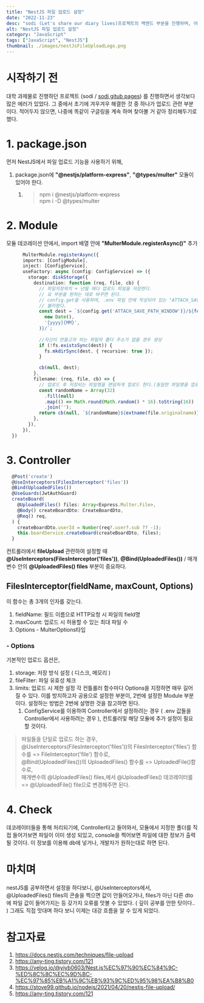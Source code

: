 ```yaml
---
title: "NestJS 파일 업로드 설정"
date: "2022-11-23"
desc: "sodi (Let's share our diary lives)프로젝트의 백엔드 부분을 진행하며, 어려웠던 부분에 대해 적어봤습니다."
alt: "NestJS 파일 업로드 설정"
category: "JavaScript"
tags: ["JavaScript", "NestJS"]
thumbnail: ./images/nestJsFileUploadLogo.png
---
```


# 시작하기 전
대학 과제물로 진행하던 프로젝트 (sodi / [sodi gitub pages](https://github.com/JangHyuckYun/sodi)) 를 진행하면서
생각보다 많은 에러가 있었다. 그 중에서 초기에 겨우겨우 해결한 것 중 하나가 업로드 관련 부분이다.
적어두지 않으면, 나중에 똑같이 구글링을 계속 하며 찾아볼 거 같아 정리해두기로 했다.

# 1. package.json
먼저 NestJS에서 파일 업로드 기능을 사용하기 위해,  
1. package.json에 **"@nestjs/platform-express"**, **"@types/multer"** 모듈이 있어야 한다.
   1. > npm i @nestjs/platform-express  
      > npm i -D @types/multer
      
# 2. Module
모듈 데코레이션 안에서, import 배열 안에 **"MulterModule.registerAsync()"** 추가

```typescript
      MulterModule.registerAsync({
      imports: [ConfigModule],
      inject: [ConfigService],
      useFactory: async (config: ConfigService) => ({
        storage: diskStorage({
          destination: function (req, file, cb) {
            // 파일저장위치 + 년월 에다 업로드 파일을 저장한다.
            // 요 부분을 원하는 데로 바꾸면 된다.
            // config.get을 사용하여, .env 파일 안에 작성되어 있는 "ATTACH_SAVE_PATH_WINDOW" 변수를
            // 불러왔다. 
            const dest = `${config.get('ATTACH_SAVE_PATH_WINDOW')}/${format(
              new Date(),
              '{yyyy}{MM}',
            )}/`;
            
            //자신이 만들고자 하는 파일의 폴더 주소가 없을 경우 생성
            if (!fs.existsSync(dest)) {
              fs.mkdirSync(dest, { recursive: true });
            }

            cb(null, dest);
          },
          filename: (req, file, cb) => {
            // 업로드 후 저장되는 파일명을 랜덤하게 업로드 한다.(동일한 파일명을 업로드 됐을경우 오류방지)
            const randomName = Array(32)
              .fill(null)
              .map(() => Math.round(Math.random() * 16).toString(16))
              .join('');
            return cb(null, `${randomName}${extname(file.originalname)}`);
          },
        }),
      }),
  })
```
  
# 3. Controller

```typescript
  @Post('create')
  @UseInterceptors(FilesInterceptor('files'))
  @Bind(UploadedFiles())
  @UseGuards(JwtAuthGuard)
  createBoard(
    @UploadedFiles() files: Array<Express.Multer.File>,
    @Body() createBoardDto: CreateBoardDto,
    @Req() req,
  ) {
    createBoardDto.userId = Number(req?.user?.sub ?? -1);
    this.boardService.createBoard(createBoardDto, files);
  }
```

컨트롤러에서 **fileUpload** 관련하여 설정할 때 **@UseInterceptors(FilesInterceptor('files'))**,
**@Bind(UploadedFiles())** / 매개변수 안의 **@UploadedFiles() files** 부분이 중요하다.

## FilesInterceptor(fieldName, maxCount, Options)
이 함수는 총 3개의 인자를 갖는다.
1. fieldName: 필드 이름으로 HTTP요청 시 파일의 field명
2. maxCount: 업로드 시 허용할 수 있는 최대 파일 수
3. Options - MulterOptions타입

### - Options
기본적인 업로드 옵션은,
1. storage: 저장 방식 설정 ( 디스크, 메모리 )
2. fileFilter: 파일 유효성 체크
3. limits: 업로드 시 제한 설정
각 컨틀롤러 함수마다 Options을 지정하면 매우 길어질 수 있다. 이를 방지하고자 공용으로 설정한 부분이, 2번에 설정한 Module 부분이다.
설정하는 방법은 2번에 설명한 것을 참고하면 된다.
   1. ConfigService를 이용하여 Controller에서 설정하려는 경우 ( .env 값들을 Controller에서 사용하려는 경우 ), 컨트롤러및 해당 모듈에 추가 설정이 필요할 것이다.
   
> 파일들을 단일로 업로드 하는 경우,  
> @UseInterceptors(FilesInterceptor('files'))의 FilesInterceptor('files') 함수를 => FileInterceptor('file') 함수로,  
> @Bind(UploadedFiles())의 UploadedFiles() 함수를 => UploadedFile()함수로,  
> 매개변수의 @UploadedFiles() files,에서 @UploadedFiles() 데코레이터를 => @UploadedFile() file으로 변경해주면 된다.  


# 4. Check
데코레이터들을 통해 처리되기에, Controller타고 들어와서, 모듈에서 지정한 폴더를 직접 들어가보면 파일이 이미 생성 되있고,
console을 찍어보면 파일에 대한 정보가 출력될 것이다. 이 정보를 이용해 db에 넣거나, 개발자가 원하는대로 하면 된다.


# 마치며
nestJS를 공부하면서 설정을 하다보니, @UseInterceptors에서, @UploadedFiles() files의 콘솔을 찍으면 값이 안들어오거나,
files가 아닌 다른 dto에 파일 값이 들어가지는 등 갖가지 오류를 맛볼 수 있었다. ( 깊이 공부를 안한 탓이다.. )
그래도 직접 맛대며 하다 보니 이제는 대강 흐름을 알 수 있게 되었다.


# 참고자료
1. https://docs.nestjs.com/techniques/file-upload
2. https://any-ting.tistory.com/121
3. https://velog.io/@yiyb0603/Nest.js%EC%97%90%EC%84%9C-%ED%8C%8C%EC%9D%BC-%EC%97%85%EB%A1%9C%EB%93%9C%ED%95%98%EA%B8%B0
4. https://stove99.github.io/nodejs/2021/04/20/nestjs-file-upload/
5. https://any-ting.tistory.com/121
